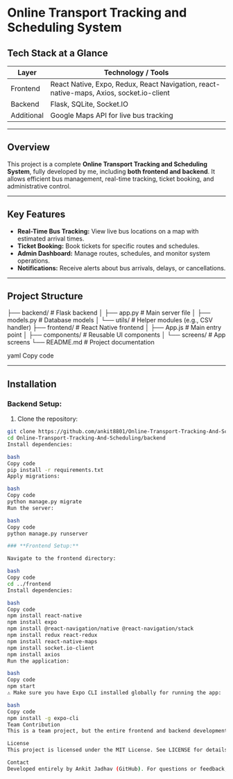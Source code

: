 # Online Transport Tracking and Scheduling System

## Tech Stack at a Glance

| Layer       | Technology / Tools                     |
|------------|----------------------------------------|
| Frontend    | React Native, Expo, Redux, React Navigation, react-native-maps, Axios, socket.io-client |
| Backend     | Flask, SQLite, Socket.IO               |
| Additional  | Google Maps API for live bus tracking  |

---

## Overview

This project is a complete **Online Transport Tracking and Scheduling System**, fully developed by me, including **both frontend and backend**. It allows efficient bus management, real-time tracking, ticket booking, and administrative control.

---

## Key Features

- **Real-Time Bus Tracking:** View live bus locations on a map with estimated arrival times.  
- **Ticket Booking:** Book tickets for specific routes and schedules.  
- **Admin Dashboard:** Manage routes, schedules, and monitor system operations.  
- **Notifications:** Receive alerts about bus arrivals, delays, or cancellations.  

---

## Project Structure

├── backend/ # Flask backend
│ ├── app.py # Main server file
│ ├── models.py # Database models
│ └── utils/ # Helper modules (e.g., CSV handler)
├── frontend/ # React Native frontend
│ ├── App.js # Main entry point
│ ├── components/ # Reusable UI components
│ └── screens/ # App screens
└── README.md # Project documentation

yaml
Copy code

---

## Installation

### Backend Setup:

1. Clone the repository:
```bash
git clone https://github.com/ankit8801/Online-Transport-Tracking-And-Scheduling.git
cd Online-Transport-Tracking-And-Scheduling/backend
Install dependencies:

bash
Copy code
pip install -r requirements.txt
Apply migrations:

bash
Copy code
python manage.py migrate
Run the server:

bash
Copy code
python manage.py runserver

### **Frontend Setup:**

Navigate to the frontend directory:

bash
Copy code
cd ../frontend
Install dependencies:

bash
Copy code
npm install react-native
npm install expo
npm install @react-navigation/native @react-navigation/stack
npm install redux react-redux
npm install react-native-maps
npm install socket.io-client
npm install axios
Run the application:

bash
Copy code
npm start
⚠️ Make sure you have Expo CLI installed globally for running the app:

bash
Copy code
npm install -g expo-cli
Team Contribution
This is a team project, but the entire frontend and backend development — including all core features, APIs, UI, and real-time tracking — was implemented entirely by me (Ankit Jadhav). Other team members contributed in areas such as conceptualization, testing, and documentation.

License
This project is licensed under the MIT License. See LICENSE for details.

Contact
Developed entirely by Ankit Jadhav (GitHub). For questions or feedback, feel free to open an issue or contact me directly.